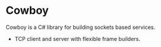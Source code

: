 # Cowboy
Cowboy is a C# library for building sockets based services.

- TCP client and server with flexible frame builders.
